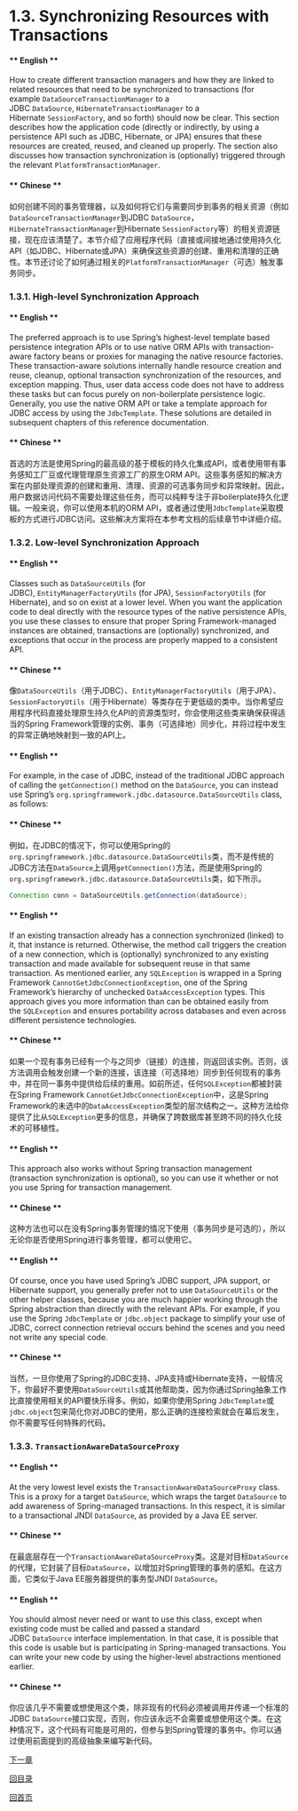# 1.3. Synchronizing Resources with Transactions

<!-- tabs:start -->

#### ** English **

How to create different transaction managers and how they are linked to related resources that need to be synchronized to transactions (for example `DataSourceTransactionManager` to a JDBC `DataSource`, `HibernateTransactionManager` to a Hibernate `SessionFactory`, and so forth) should now be clear. This section describes how the application code (directly or indirectly, by using a persistence API such as JDBC, Hibernate, or JPA) ensures that these resources are created, reused, and cleaned up properly. The section also discusses how transaction synchronization is (optionally) triggered through the relevant `PlatformTransactionManager`.
#### ** Chinese **

如何创建不同的事务管理器，以及如何将它们与需要同步到事务的相关资源（例如`DataSourceTransactionManager`到JDBC `DataSource`，`HibernateTransactionManager`到Hibernate `SessionFactory`等）的相关资源链接，现在应该清楚了。本节介绍了应用程序代码（直接或间接地通过使用持久化API（如JDBC、Hibernate或JPA）来确保这些资源的创建、重用和清理的正确性。本节还讨论了如何通过相关的`PlatformTransactionManager`（可选）触发事务同步。

<!-- tabs:end -->


### **1.3.1. High-level Synchronization Approach** 

<!-- tabs:start -->

#### ** English **

The preferred approach is to use Spring’s highest-level template based persistence integration APIs or to use native ORM APIs with transaction-aware factory beans or proxies for managing the native resource factories. These transaction-aware solutions internally handle resource creation and reuse, cleanup, optional transaction synchronization of the resources, and exception mapping. Thus, user data access code does not have to address these tasks but can focus purely on non-boilerplate persistence logic. Generally, you use the native ORM API or take a template approach for JDBC access by using the `JdbcTemplate`. These solutions are detailed in subsequent chapters of this reference documentation.
#### ** Chinese **

首选的方法是使用Spring的最高级的基于模板的持久化集成API，或者使用带有事务感知工厂豆或代理管理原生资源工厂的原生ORM API。这些事务感知的解决方案在内部处理资源的创建和重用、清理、资源的可选事务同步和异常映射。因此，用户数据访问代码不需要处理这些任务，而可以纯粹专注于非boilerplate持久化逻辑。一般来说，你可以使用本机的ORM API，或者通过使用`JdbcTemplate`采取模板的方式进行JDBC访问。这些解决方案将在本参考文档的后续章节中详细介绍。

<!-- tabs:end -->


### **1.3.2. Low-level Synchronization Approach** 

<!-- tabs:start -->

#### ** English **

Classes such as `DataSourceUtils` (for JDBC), `EntityManagerFactoryUtils` (for JPA), `SessionFactoryUtils` (for Hibernate), and so on exist at a lower level. When you want the application code to deal directly with the resource types of the native persistence APIs, you use these classes to ensure that proper Spring Framework-managed instances are obtained, transactions are (optionally) synchronized, and exceptions that occur in the process are properly mapped to a consistent API.
#### ** Chinese **

像`DataSourceUtils`（用于JDBC）、`EntityManagerFactoryUtils`（用于JPA）、`SessionFactoryUtils`（用于Hibernate）等类存在于更低级的类中。当你希望应用程序代码直接处理原生持久化API的资源类型时，你会使用这些类来确保获得适当的Spring Framework管理的实例、事务（可选择地）同步化，并将过程中发生的异常正确地映射到一致的API上。

<!-- tabs:end -->


<!-- tabs:start -->

#### ** English **

For example, in the case of JDBC, instead of the traditional JDBC approach of calling the `getConnection()` method on the `DataSource`, you can instead use Spring’s `org.springframework.jdbc.datasource.DataSourceUtils` class, as follows:
#### ** Chinese **

例如，在JDBC的情况下，你可以使用Spring的`org.springframework.jdbc.datasource.DataSourceUtils`类，而不是传统的JDBC方法在`DataSource`上调用`getConnection()`方法，而是使用Spring的`org.springframework.jdbc.datasource.DataSourceUtils`类，如下所示。

<!-- tabs:end -->


```java
Connection conn = DataSourceUtils.getConnection(dataSource);
```

<!-- tabs:start -->

#### ** English **

If an existing transaction already has a connection synchronized (linked) to it, that instance is returned. Otherwise, the method call triggers the creation of a new connection, which is (optionally) synchronized to any existing transaction and made available for subsequent reuse in that same transaction. As mentioned earlier, any `SQLException` is wrapped in a Spring Framework `CannotGetJdbcConnectionException`, one of the Spring Framework’s hierarchy of unchecked `DataAccessException` types. This approach gives you more information than can be obtained easily from the `SQLException` and ensures portability across databases and even across different persistence technologies.
#### ** Chinese **

如果一个现有事务已经有一个与之同步（链接）的连接，则返回该实例。否则，该方法调用会触发创建一个新的连接，该连接（可选择地）同步到任何现有的事务中，并在同一事务中提供给后续的重用。如前所述，任何`SQLException`都被封装在Spring Framework `CannotGetJdbcConnectionException`中，这是Spring Framework的未选中的`DataAccessException`类型的层次结构之一。这种方法给你提供了比从`SQLException`更多的信息，并确保了跨数据库甚至跨不同的持久化技术的可移植性。

<!-- tabs:end -->


<!-- tabs:start -->

#### ** English **

This approach also works without Spring transaction management (transaction synchronization is optional), so you can use it whether or not you use Spring for transaction management.
#### ** Chinese **

这种方法也可以在没有Spring事务管理的情况下使用（事务同步是可选的），所以无论你是否使用Spring进行事务管理，都可以使用它。

<!-- tabs:end -->


<!-- tabs:start -->

#### ** English **

Of course, once you have used Spring’s JDBC support, JPA support, or Hibernate support, you generally prefer not to use `DataSourceUtils` or the other helper classes, because you are much happier working through the Spring abstraction than directly with the relevant APIs. For example, if you use the Spring `JdbcTemplate` or `jdbc.object` package to simplify your use of JDBC, correct connection retrieval occurs behind the scenes and you need not write any special code.
#### ** Chinese **

当然，一旦你使用了Spring的JDBC支持、JPA支持或Hibernate支持，一般情况下，你最好不要使用`DataSourceUtils`或其他帮助类，因为你通过Spring抽象工作比直接使用相关的API要快乐得多。例如，如果你使用Spring `JdbcTemplate`或`jdbc.object`包来简化你对JDBC的使用，那么正确的连接检索就会在幕后发生，你不需要写任何特殊的代码。

<!-- tabs:end -->


### **1.3.3.** **`TransactionAwareDataSourceProxy`** 

<!-- tabs:start -->

#### ** English **

At the very lowest level exists the `TransactionAwareDataSourceProxy` class. This is a proxy for a target `DataSource`, which wraps the target `DataSource` to add awareness of Spring-managed transactions. In this respect, it is similar to a transactional JNDI `DataSource`, as provided by a Java EE server.
#### ** Chinese **

在最底层存在一个`TransactionAwareDataSourceProxy`类。这是对目标`DataSource`的代理，它封装了目标`DataSource`，以增加对Spring管理的事务的感知。在这方面，它类似于Java EE服务器提供的事务型JNDI `DataSource`。

<!-- tabs:end -->


<!-- tabs:start -->

#### ** English **

You should almost never need or want to use this class, except when existing code must be called and passed a standard JDBC `DataSource` interface implementation. In that case, it is possible that this code is usable but is participating in Spring-managed transactions. You can write your new code by using the higher-level abstractions mentioned earlier.
#### ** Chinese **

你应该几乎不需要或想使用这个类，除非现有的代码必须被调用并传递一个标准的JDBC `DataSource`接口实现，否则，你应该永远不会需要或想使用这个类。在这种情况下，这个代码有可能是可用的，但参与到Spring管理的事务中。你可以通过使用前面提到的高级抽象来编写新代码。

<!-- tabs:end -->



[下一章](Spring-Framework-5.2.6.RELEASE/Data%20Access/1.4.%20Declarative%20transaction%20management.md)


[回目录](Spring-Framework-5.2.6.RELEASE/summary.md)

[回首页](/README)
